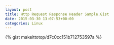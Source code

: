 ```yaml
---
layout: post                                                                                                              
title: Http Request Response Header Sample.Gist                                                                                                                       
date: 2015-03-30 13:07:53+00:00                                                                                                                        
categories: Linux                                                                                                                
---                                                                                                                              
```


{% gist makeittotop/d7c0cc151b712753597a %}                                                                                                           


